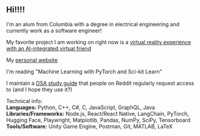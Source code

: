 ## Hi!!!!

I'm an alum from Columbia with a degree in electrical engineering and currently work as a software engineer!

My favorite project I am working on right now is a [virtual reality experience with an AI-integrated virtual friend](https://gulnuravci.com/scripts/project_pages/vr_ai_game/vr_ai_game.html)

My [personal website](https://gulnuravci.com/index.html)

I'm reading "Machine Learning with PyTorch and Sci-kit Learn"

I maintain a [DSA study guide](https://motley-tennis-c9a.notion.site/Leetcode-b9ff3e506bdb400fad510dafc3b009d8) that people on Reddit regularly request access to (and I hope they use it?) 

Technical info:  
**Languages:** Python, C++, C#, C, JavaScript, GraphQL, Java  
**Libraries/Frameworks:** Node.js, React/React Native, LangChain, PyTorch, Hugging Face, Playwright, Matplotlib, Pandas, NumPy, SciPy, Tensorboard  
**Tools/Software:** Unity Game Engine, Postman, Git, MATLAB, LaTeX  
